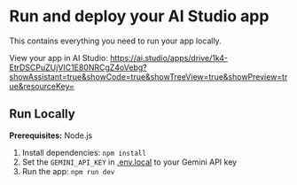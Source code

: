 # Run and deploy your AI Studio app

This contains everything you need to run your app locally.

View your app in AI Studio: https://ai.studio/apps/drive/1k4-EtrDSCPuZUjVIC1E80NRCgZ4oVebg?showAssistant=true&showCode=true&showTreeView=true&showPreview=true&resourceKey=

## Run Locally

**Prerequisites:**  Node.js


1. Install dependencies:
   `npm install`
2. Set the `GEMINI_API_KEY` in [.env.local](.env.local) to your Gemini API key
3. Run the app:
   `npm run dev`
